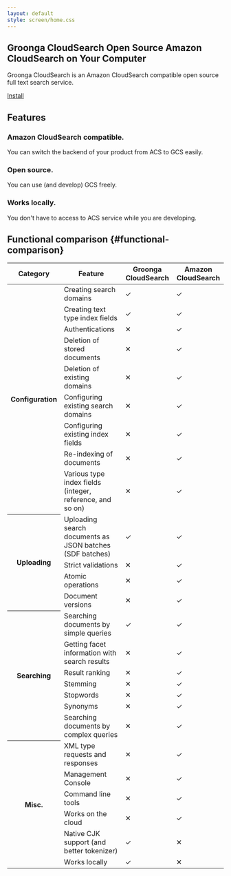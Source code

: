 ```yaml
---
layout: default
style: screen/home.css
---
```


<section id="cover">
  <h1><span class="main-title">Groonga CloudSearch</span>
      <span class="sub-title">Open Source Amazon CloudSearch on Your Computer</span></h1>

  <p id="description">Groonga CloudSearch is an Amazon CloudSearch
     compatible open source full text search service.</p>

  <p id="install"><a href="install/">Install</a></p>
</section>


<section id="features">
  <h2>Features</h2>

  <section id="features-acs-compatible">
    <h3>Amazon CloudSearch compatible.</h3>
    <p>You can switch the backend of your product from ACS to GCS easily.</p>
  </section>

  <section id="features-oss">
    <h3>Open source.</h3>
    <p>You can use (and develop) GCS freely.</p>
  </section>

<!--
  <section id="features-cjk">
    <h3>Native CJK support.</h3>
    <p>GCS includes powerful tokenizer for CJK texts.</p>
  </section>
-->

  <section id="features-local">
    <h3>Works locally.</h3>
    <p>You don't have to access to ACS service while you are developing.</p>
  </section>
</section>


## Functional comparison {#functional-comparison}

<table id="functional-comparison-table">
  <thead>
  <tr>
    <th>Category</th>
    <th>Feature</th>
    <th>Groonga CloudSearch</th>
    <th>Amazon CloudSearch</th>
  </tr>
  </thead>

  <tbody>
  <tr>
    <th rowspan="9">Configuration</th>
    <td>Creating search domains</td>
    <td class="functional-ok">&#x2713;</td><td class="functional-ok">&#x2713;</td>
  </tr>
  <tr>
    <td>Creating text type index fields</td>
    <td class="functional-ok">&#x2713;</td><td class="functional-ok">&#x2713;</td>
  </tr>
  <tr>
    <td>Authentications</td>
    <td class="functional-ng">&#x2715;</td><td class="functional-ok">&#x2713;</td>
  </tr>
  <tr>
    <td>Deletion of stored documents</td>
    <td class="functional-ng">&#x2715;</td><td class="functional-ok">&#x2713;</td>
  </tr>
  <tr>
    <td>Deletion of existing domains</td>
    <td class="functional-ng">&#x2715;</td><td class="functional-ok">&#x2713;</td>
  </tr>
  <tr>
    <td>Configuring existing search domains</td>
    <td class="functional-ng">&#x2715;</td><td class="functional-ok">&#x2713;</td>
  </tr>
  <tr>
    <td>Configuring existing index fields</td>
    <td class="functional-ng">&#x2715;</td><td class="functional-ok">&#x2713;</td>
  </tr>
  <tr>
    <td>Re-indexing of documents</td>
    <td class="functional-ng">&#x2715;</td><td class="functional-ok">&#x2713;</td>
  </tr>
  <tr>
    <td>Various type index fields (integer, reference, and so on)</td>
    <td class="functional-ng">&#x2715;</td><td class="functional-ok">&#x2713;</td>
  </tr>

  <tr>
    <th rowspan="4">Uploading</th>
    <td>Uploading search documents as JSON batches (SDF batches)</td>
    <td class="functional-ok">&#x2713;</td><td class="functional-ok">&#x2713;</td>
  </tr>
  <tr>
    <td>Strict validations</td>
    <td class="functional-ng">&#x2715;</td><td class="functional-ok">&#x2713;</td>
  </tr>
  <tr>
    <td>Atomic operations</td>
    <td class="functional-ng">&#x2715;</td><td class="functional-ok">&#x2713;</td>
  </tr>
  <tr>
    <td>Document versions</td>
    <td class="functional-ng">&#x2715;</td><td class="functional-ok">&#x2713;</td>
  </tr>

  <tr>
    <th rowspan="7">Searching</th>
    <td>Searching documents by simple queries</td>
    <td class="functional-ok">&#x2713;</td><td class="functional-ok">&#x2713;</td>
  </tr>
  <tr>
    <td>Getting facet information with search results</td>
    <td class="functional-ng">&#x2715;</td><td class="functional-ok">&#x2713;</td>
  </tr>
  <tr>
    <td>Result ranking</td>
    <td class="functional-ng">&#x2715;</td><td class="functional-ok">&#x2713;</td>
  </tr>
  <tr>
    <td>Stemming</td>
    <td class="functional-ng">&#x2715;</td><td class="functional-ok">&#x2713;</td>
  </tr>
  <tr>
    <td>Stopwords</td>
    <td class="functional-ng">&#x2715;</td><td class="functional-ok">&#x2713;</td>
  </tr>
  <tr>
    <td>Synonyms</td>
    <td class="functional-ng">&#x2715;</td><td class="functional-ok">&#x2713;</td>
  </tr>
  <tr>
    <td>Searching documents by complex queries</td>
    <td class="functional-ng">&#x2715;</td><td class="functional-ok">&#x2713;</td>
  </tr>

  <tr>
    <th rowspan="6">Misc.</th>
    <td>XML type requests and responses</td>
    <td class="functional-ng">&#x2715;</td><td class="functional-ok">&#x2713;</td>
  </tr>
  <tr>
    <td>Management Console</td>
    <td class="functional-ng">&#x2715;</td><td class="functional-ok">&#x2713;</td>
  </tr>
  <tr>
    <td>Command line tools</td>
    <td class="functional-ng">&#x2715;</td><td class="functional-ok">&#x2713;</td>
  </tr>
  <tr>
    <td>Works on the cloud</td>
    <td class="functional-ng">&#x2715;</td><td class="functional-ok">&#x2713;</td>
  </tr>
  <tr>
    <td>Native CJK support (and better tokenizer)</td>
    <td class="functional-ok">&#x2713;</td><td class="functional-ng">&#x2715;</td>
  </tr>
  <tr>
    <td>Works locally</td>
    <td class="functional-ok">&#x2713;</td><td class="functional-ng">&#x2715;</td>
  </tr>
  </tbody>
</table>
